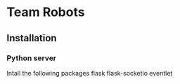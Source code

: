 # Team Robots


## Installation

### Python server
Intall the following packages
flask flask-socketio eventlet
